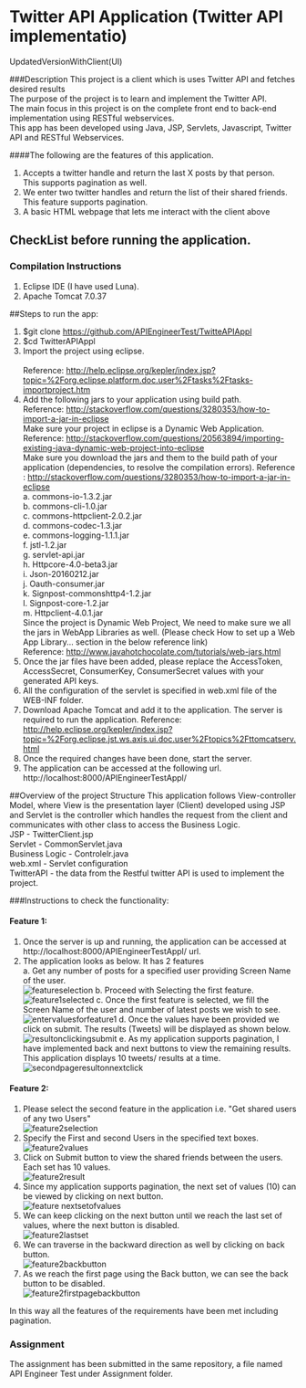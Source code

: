 # Twitter API Application (Twitter API implementatio)
UpdatedVersionWithClient(UI)

###Description
This project is a client which is uses Twitter API and fetches desired results <br>
The purpose of the project is to learn and implement the Twitter API. <br>
The main focus in this project is on the complete front end to back-end implementation using RESTful webservices.<br>
This app has been developed using Java, JSP, Servlets, Javascript, Twitter API and RESTful Webservices.<br>

####The following are the features of this application.<br>
1.	Accepts a twitter handle and return the last X posts by that person.<br>
This supports pagination as well.<br>
2.	We enter two twitter handles and return the list of their shared friends.<br>
This feature supports pagination.<br>
3.  A basic HTML webpage that lets me interact with the client above

## CheckList before running the application.
### Compilation Instructions
1. Eclipse IDE (I have used Luna).
2. Apache Tomcat 7.0.37

##Steps to run the app:
1.	$git clone https://github.com/APIEngineerTest/TwitteAPIAppl<br>
2.	$cd TwitterAPIAppl<br>
3.	Import the project using eclipse.<br>     
    Reference: http://help.eclipse.org/kepler/index.jsp?topic=%2Forg.eclipse.platform.doc.user%2Ftasks%2Ftasks-importproject.htm<br>
4.  Add the following jars to your application using build path.<br>
    Reference: http://stackoverflow.com/questions/3280353/how-to-import-a-jar-in-eclipse<br>
    Make sure your project in eclipse is a Dynamic Web Application.<br>
    Reference: http://stackoverflow.com/questions/20563894/importing-existing-java-dynamic-web-project-into-eclipse<br>
    Make sure you download the jars and them to the build path of your application (dependencies, to resolve the compilation errors).
    Reference : http://stackoverflow.com/questions/3280353/how-to-import-a-jar-in-eclipse<br>
    a.	commons-io-1.3.2.jar<br>
    b.  commons-cli-1.0.jar<br>
    c.  commons-httpclient-2.0.2.jar<br>
    d.  commons-codec-1.3.jar<br>
    e.  commons-logging-1.1.1.jar<br>
    f.  jstl-1.2.jar<br>
    g.  servlet-api.jar<br>
    h.	Httpcore-4.0-beta3.jar<br>
    i.	Json-20160212.jar<br>
    j.	Oauth-consumer.jar<br>
    k.	Signpost-commonshttp4-1.2.jar<br>
    l.	Signpost-core-1.2.jar<br>
    m.	Httpclient-4.0.1.jar<br>
    Since the project is Dynamic Web Project, We need to make sure we all the jars in WebApp Libraries as well. (Please check How to set up a Web App Library...
    section in the below reference link)<br>
    Reference: http://www.javahotchocolate.com/tutorials/web-jars.html <br>
5.	Once the jar files have been added, please replace the AccessToken, AccessSecret, ConsumerKey, ConsumerSecret values with your generated API keys.<br>
6.  All the configuration of the servlet is specified in web.xml file of the WEB-INF folder.
7.  Download Apache Tomcat and add it to the application. The server is required to run the application.
    Reference: http://help.eclipse.org/kepler/index.jsp?topic=%2Forg.eclipse.jst.ws.axis.ui.doc.user%2Ftopics%2Fttomcatserv.html
8.	Once the required changes have been done, start the server.
9.  The application can be accessed at the following url.<br>
    http://localhost:8000/APIEngineerTestAppl/
    
    
##Overview of the project Structure
This application follows View-controller Model, where View is the presentation layer (Client) developed using JSP and Servlet is the controller which handles the request from the client and communicates with other class to access the Business Logic.<br>
JSP - TwitterClient.jsp <br>
Servlet  - CommonServlet.java<br>
Business Logic - Controlelr.java<br>
web.xml - Servlet configuration<br>
TwitterAPI - the data from the Restful twitter API is used to implement the project.<br>

###Instructions to check the functionality:

#### Feature 1:

1. Once the server is up and running, the application can be accessed at http://localhost:8000/APIEngineerTestAppl/ url.<br>
2. The application looks as below. It has 2 features<br>
   a. Get any number of  posts for a specified user providing Screen Name of the user.<br>
![featureselection](https://cloud.githubusercontent.com/assets/18272509/17841590/f68ce8f2-67ce-11e6-8ceb-c30f23142184.png)
   b. Proceed with Selecting the first feature.<br>
![feature1selected](https://cloud.githubusercontent.com/assets/18272509/17841592/f8e13a90-67ce-11e6-8588-0bef5f50a80b.png)
   c. Once the first feature is selected, we fill the Screen Name of the user and number of latest posts we wish to see.<br>
![entervaluesforfeature1](https://cloud.githubusercontent.com/assets/18272509/17841593/fc34bfc8-67ce-11e6-8b33-326c5c8e1b4b.png)
   d. Once the values have been provided we click on submit. The results (Tweets) will be displayed as shown below.<br>
![resultonclickingsubmit](https://cloud.githubusercontent.com/assets/18272509/17841595/ffcee64a-67ce-11e6-8718-11f2d5a7312e.png)
   e. As my application supports pagination, I have implemented back and next buttons to view the remaining results. This application displays 10 tweets/ results at a time.<br>
![secondpageresultonnextclick](https://cloud.githubusercontent.com/assets/18272509/17841596/017db3c2-67cf-11e6-9f28-662a8bd63e92.png)

#### Feature 2:
1. Please select the second feature in the application i.e. "Get shared users of any two Users" <br>
![feature2selection](https://cloud.githubusercontent.com/assets/18272509/17841707/3769a9ae-67d0-11e6-850e-411495c524fb.png)
2. Specify the First and second Users in the specified text boxes.<br>
![feature2values](https://cloud.githubusercontent.com/assets/18272509/17841747/b87fceb0-67d0-11e6-8289-04143ba8214e.png)
3. Click on Submit button to view the shared friends between the users. Each set has 10 values.<br>
![feature2result](https://cloud.githubusercontent.com/assets/18272509/17841790/3f2fdf36-67d1-11e6-96eb-9be6ce69aedf.png)
4. Since my application supports pagination, the next set of values (10) can be viewed by clicking on next button.<br>
![feature nextsetofvalues](https://cloud.githubusercontent.com/assets/18272509/17841831/8acfb056-67d1-11e6-846c-91d26838a6ca.png)
5. We can keep clicking on the next button until we reach the last set of values, where the next button is disabled.<br>
![feature2lastset](https://cloud.githubusercontent.com/assets/18272509/17841861/ed881e22-67d1-11e6-9595-f2f1b271ee80.png)
7. We can traverse in the backward direction as well by clicking on back button.<br>
![feature2backbutton](https://cloud.githubusercontent.com/assets/18272509/17841893/331ad8ee-67d2-11e6-9524-9a8b3475750f.png)
8. As we reach the first page using the Back button, we can see the back button to be disabled. <br>
![feature2firstpagebackbutton](https://cloud.githubusercontent.com/assets/18272509/17841939/9905303c-67d2-11e6-8757-ab8425c05e47.png)

In this way all the features of the requirements have been met including pagination.<br>

### Assignment
The assignment has been submitted in the same repository, a file named API Engineer Test under Assignment folder. <br>

